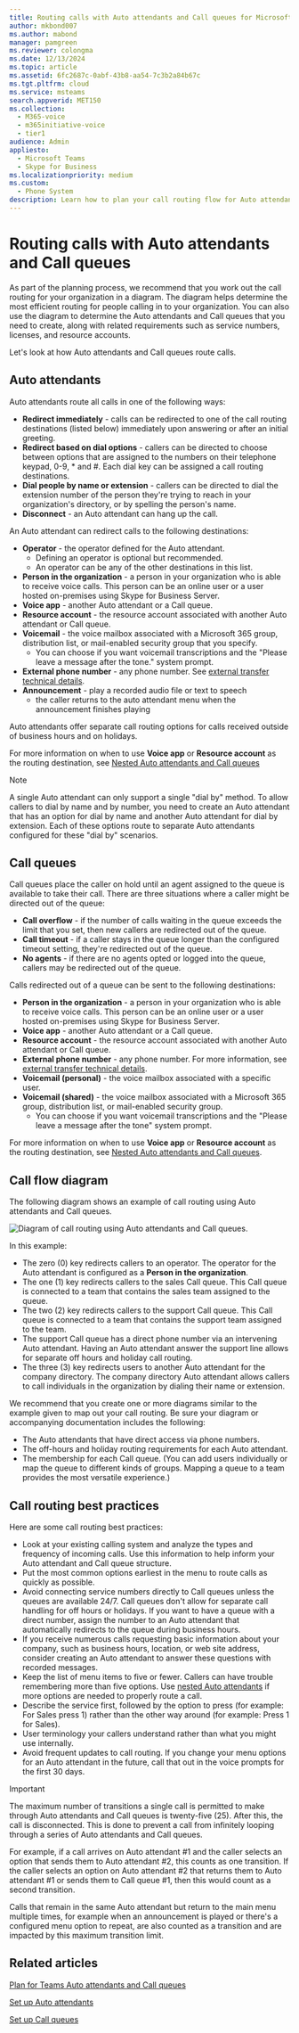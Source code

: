 ```yaml
---
title: Routing calls with Auto attendants and Call queues for Microsoft Teams
author: mkbond007
ms.author: mabond
manager: pamgreen
ms.reviewer: colongma
ms.date: 12/13/2024
ms.topic: article
ms.assetid: 6fc2687c-0abf-43b8-aa54-7c3b2a84b67c
ms.tgt.pltfrm: cloud
ms.service: msteams
search.appverid: MET150
ms.collection: 
  - M365-voice
  - m365initiative-voice
  - tier1
audience: Admin
appliesto: 
  - Microsoft Teams
  - Skype for Business
ms.localizationpriority: medium
ms.custom: 
  - Phone System
description: Learn how to plan your call routing flow for Auto attendants and Call queues in Microsoft Teams.
--- 
```


# Routing calls with Auto attendants and Call queues

As part of the planning process, we recommend that you work out the call routing for your organization in a diagram. The diagram helps determine the most efficient routing for people calling in to your organization. You can also use the diagram to determine the Auto attendants and Call queues that you need to create, along with related requirements such as service numbers, licenses, and resource accounts.

Let's look at how Auto attendants and Call queues route calls.

## Auto attendants 

Auto attendants route all calls in one of the following ways:

- **Redirect immediately** - calls can be redirected to one of the call routing destinations (listed below) immediately upon answering or after an initial greeting.
- **Redirect based on dial options** - callers can be directed to choose between options that are assigned to the numbers on their telephone keypad, 0-9, \* and \#. Each dial key can be assigned a call routing destinations.
- **Dial people by name or extension** - callers can be directed to dial the extension number of the person they're trying to reach in your organization's directory, or by spelling the person's name.
- **Disconnect** - an Auto attendant can hang up the call.

An Auto attendant can redirect calls to the following destinations:

- **Operator** - the operator defined for the Auto attendant.
  - Defining an operator is optional but recommended.
  - An operator can be any of the other destinations in this list.
- **Person in the organization** - a person in your organization who is able to receive voice calls. This person can be an online user or a user hosted on-premises using Skype for Business Server.
- **Voice app** - another Auto attendant or a Call queue.
- **Resource account** - the resource account associated with another Auto attendant or Call queue.
- **Voicemail** - the voice mailbox associated with a Microsoft 365 group, distribution list, or mail-enabled security group that you specify.
  - You can choose if you want voicemail transcriptions and the "Please leave a message after the tone." system prompt.
- **External phone number** - any phone number. See [external transfer technical details](create-a-phone-system-auto-attendant.md?tabs=additional-resources).
- **Announcement** - play a recorded audio file or text to speech
   - the caller returns to the auto attendant menu when the announcement finishes playing
 
Auto attendants offer separate call routing options for calls received outside of business hours and on holidays.

For more information on when to use **Voice app** or **Resource account** as the routing destination, see [Nested Auto attendants and Call queues](plan-auto-attendant-call-queue.md#nested-auto-attendants-and-call-queues)

> [!NOTE]
> A single Auto attendant can only support a single "dial by" method. To allow callers to dial by name and by number, you need to create an Auto attendant that has an option for dial by name and another Auto attendant for dial by extension. Each of these options route to separate Auto attendants configured for these "dial by" scenarios.

## Call queues 

Call queues place the caller on hold until an agent assigned to the queue is available to take their call. There are three situations where a caller might be directed out of the queue:

- **Call overflow** - if the number of calls waiting in the queue exceeds the limit that you set, then new callers are redirected out of the queue.
- **Call timeout** - if a caller stays in the queue longer than the configured timeout setting, they're redirected out of the queue.
- **No agents** - if there are no agents opted or logged into the queue, callers may be redirected out of the queue.

Calls redirected out of a queue can be sent to the following destinations:

- **Person in the organization** - a person in your organization who is able to receive voice calls. This person can be an online user or a user hosted on-premises using Skype for Business Server.
- **Voice app** - another Auto attendant or a Call queue.
- **Resource account** - the resource account associated with another Auto attendant or Call queue.
- **External phone number** - any phone number. For more information, see [external transfer technical details](create-a-phone-system-auto-attendant.md?tabs=additional-resources).
- **Voicemail (personal)** - the voice mailbox associated with a specific user.
- **Voicemail (shared)** - the voice mailbox associated with a Microsoft 365 group, distribution list, or mail-enabled security group.
  - You can choose if you want voicemail transcriptions and the "Please leave a message after the tone" system prompt.

For more information on when to use **Voice app** or **Resource account** as the routing destination, see [Nested Auto attendants and Call queues](plan-auto-attendant-call-queue.md#nested-auto-attendants-and-call-queues).

## Call flow diagram

The following diagram shows an example of call routing using Auto attendants and Call queues.

![Diagram of call routing using Auto attendants and Call queues.](media/attendant-and-queue-call-routing.png)

In this example:

- The zero (0) key redirects callers to an operator. The operator for the Auto attendant is configured as a **Person in the organization**.
- The one (1) key redirects callers to the sales Call queue. This Call queue is connected to a team that contains the sales team assigned to the queue.
- The two (2) key redirects callers to the support Call queue. This Call queue is connected to a team that contains the support team assigned to the team.
- The support Call queue has a direct phone number via an intervening Auto attendant. Having an Auto attendant answer the support line allows for separate off hours and holiday call routing.
- The three (3) key redirects users to another Auto attendant for the company directory. The company directory Auto attendant allows callers to call individuals in the organization by dialing their name or extension.

We recommend that you create one or more diagrams similar to the example given to map out your call routing. Be sure your diagram or accompanying documentation includes the following:

- The Auto attendants that have direct access via phone numbers.
- The off-hours and holiday routing requirements for each Auto attendant.
- The membership for each Call queue. (You can add users individually or map the queue to different kinds of groups. Mapping a queue to a team provides the most versatile experience.)

## Call routing best practices

Here are some call routing best practices:

- Look at your existing calling system and analyze the types and frequency of incoming calls. Use this information to help inform your Auto attendant and Call queue structure.
- Put the most common options earliest in the menu to route calls as quickly as possible.
- Avoid connecting service numbers directly to Call queues unless the queues are available 24/7. Call queues don't allow for separate call handling for off hours or holidays. If you want to have a queue with a direct number, assign the number to an Auto attendant that automatically redirects to the queue during business hours.
- If you receive numerous calls requesting basic information about your company, such as business hours, location, or web site address, consider creating an Auto attendant to answer these questions with recorded messages.
- Keep the list of menu items to five or fewer. Callers can have trouble remembering more than five options. Use [nested Auto attendants](plan-auto-attendant-call-queue.md#nested-auto-attendants-and-call-queues) if more options are needed to properly route a call.
- Describe the service first, followed by the option to press (for example: For Sales press 1) rather than the other way around (for example: Press 1 for Sales).
- User terminology your callers understand rather than what you might use internally.
- Avoid frequent updates to call routing. If you change your menu options for an Auto attendant in the future, call that out in the voice prompts for the first 30 days.

> [!IMPORTANT]
> The maximum number of transitions a single call is permitted to make through Auto attendants and Call queues is twenty-five (25). After this, the call is disconnected. This is done to prevent a call from infinitely looping through a series of Auto attendants and Call queues.
>  
> For example, if a call arrives on Auto attendant #1 and the caller selects an option that sends them to Auto attendant #2, this counts as one transition. If the caller selects an option on Auto attendant #2 that returns them to Auto attendant #1 or sends them to Call queue #1, then this would count as a second transition.
>  
> Calls that remain in the same Auto attendant but return to the main menu multiple times, for example when an announcement is played or there's a configured menu option to repeat, are also counted as a transition and are impacted by this maximum transition limit.

## Related articles

[Plan for Teams Auto attendants and Call queues](plan-auto-attendant-call-queue.md)

[Set up Auto attendants](create-a-phone-system-auto-attendant.md)

[Set up Call queues](create-a-phone-system-call-queue.md)
